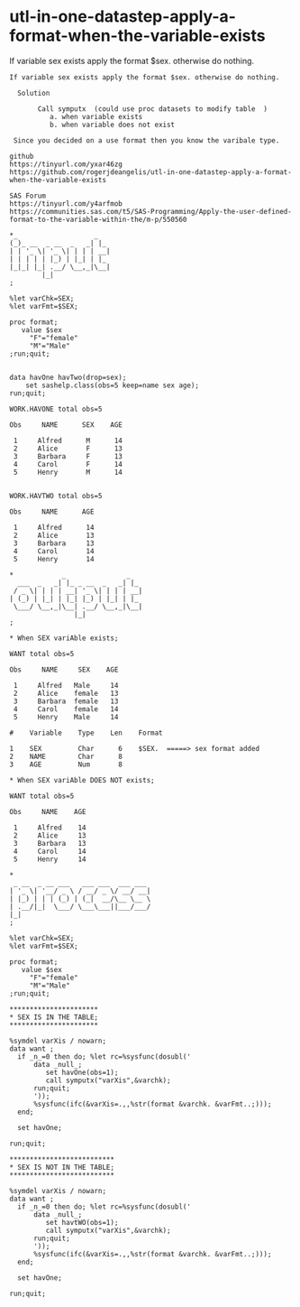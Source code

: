 # utl-in-one-datastep-apply-a-format-when-the-variable-exists
If variable sex exists apply the format $sex. otherwise do nothing.

    If variable sex exists apply the format $sex. otherwise do nothing.                                                      
                                                                                                                             
      Solution                                                                                                               
                                                                                                                             
           Call symputx  (could use proc datasets to modify table  )                                                         
              a. when variable exists                                                                                        
              b. when variable does not exist                                                                                
                                                                                                                             
     Since you decided on a use format then you know the varibale type.                                                      
                                                                                                                             
    github                                                                                                                   
    https://tinyurl.com/yxar46zg                                                                                             
    https://github.com/rogerjdeangelis/utl-in-one-datastep-apply-a-format-when-the-variable-exists                           
                                                                                                                             
    SAS Forum                                                                                                                
    https://tinyurl.com/y4arfmob                                                                                             
    https://communities.sas.com/t5/SAS-Programming/Apply-the-user-defined-format-to-the-variable-within-the/m-p/550560       
                                                                                                                             
    *_                   _                                                                                                   
    (_)_ __  _ __  _   _| |_                                                                                                 
    | | '_ \| '_ \| | | | __|                                                                                                
    | | | | | |_) | |_| | |_                                                                                                 
    |_|_| |_| .__/ \__,_|\__|                                                                                                
            |_|                                                                                                              
    ;                                                                                                                        
                                                                                                                             
    %let varChk=SEX;                                                                                                         
    %let varFmt=$SEX;                                                                                                        
                                                                                                                             
    proc format;                                                                                                             
       value $sex                                                                                                            
         "F"="female"                                                                                                        
         "M"="Male"                                                                                                          
    ;run;quit;                                                                                                               
                                                                                                                             
                                                                                                                             
    data havOne havTwo(drop=sex);                                                                                            
        set sashelp.class(obs=5 keep=name sex age);                                                                          
    run;quit;                                                                                                                
                                                                                                                             
    WORK.HAVONE total obs=5                                                                                                  
                                                                                                                             
    Obs     NAME      SEX    AGE                                                                                             
                                                                                                                             
     1     Alfred      M      14                                                                                             
     2     Alice       F      13                                                                                             
     3     Barbara     F      13                                                                                             
     4     Carol       F      14                                                                                             
     5     Henry       M      14                                                                                             
                                                                                                                             
                                                                                                                             
    WORK.HAVTWO total obs=5                                                                                                  
                                                                                                                             
    Obs     NAME      AGE                                                                                                    
                                                                                                                             
     1     Alfred      14                                                                                                    
     2     Alice       13                                                                                                    
     3     Barbara     13                                                                                                    
     4     Carol       14                                                                                                    
     5     Henry       14                                                                                                    
                                                                                                                             
    *            _               _                                                                                           
      ___  _   _| |_ _ __  _   _| |_                                                                                         
     / _ \| | | | __| '_ \| | | | __|                                                                                        
    | (_) | |_| | |_| |_) | |_| | |_                                                                                         
     \___/ \__,_|\__| .__/ \__,_|\__|                                                                                        
                    |_|                                                                                                      
    ;                                                                                                                        
                                                                                                                             
    * When SEX variAble exists;                                                                                              
                                                                                                                             
    WANT total obs=5                                                                                                         
                                                                                                                             
    Obs     NAME     SEX    AGE                                                                                              
                                                                                                                             
     1     Alfred   Male     14                                                                                              
     2     Alice    female   13                                                                                              
     3     Barbara  female   13                                                                                              
     4     Carol    female   14                                                                                              
     5     Henry    Male     14                                                                                              
                                                                                                                             
    #    Variable    Type    Len    Format                                                                                   
                                                                                                                             
    1    SEX         Char      6    $SEX.  =====> sex format added                                                           
    2    NAME        Char      8                                                                                             
    3    AGE         Num       8                                                                                             
                                                                                                                             
    * When SEX variAble DOES NOT exists;                                                                                     
                                                                                                                             
    WANT total obs=5                                                                                                         
                                                                                                                             
    Obs     NAME    AGE                                                                                                      
                                                                                                                             
     1     Alfred    14                                                                                                      
     2     Alice     13                                                                                                      
     3     Barbara   13                                                                                                      
     4     Carol     14                                                                                                      
     5     Henry     14                                                                                                      
                                                                                                                             
    *                                                                                                                        
     _ __  _ __ ___   ___ ___  ___ ___                                                                                       
    | '_ \| '__/ _ \ / __/ _ \/ __/ __|                                                                                      
    | |_) | | | (_) | (_|  __/\__ \__ \                                                                                      
    | .__/|_|  \___/ \___\___||___/___/                                                                                      
    |_|                                                                                                                      
    ;                                                                                                                        
                                                                                                                             
    %let varChk=SEX;                                                                                                         
    %let varFmt=$SEX;                                                                                                        
                                                                                                                             
    proc format;                                                                                                             
       value $sex                                                                                                            
         "F"="female"                                                                                                        
         "M"="Male"                                                                                                          
    ;run;quit;                                                                                                               
                                                                                                                             
    **********************                                                                                                   
    * SEX IS IN THE TABLE;                                                                                                   
    **********************                                                                                                   
                                                                                                                             
    %symdel varXis / nowarn;                                                                                                 
    data want ;                                                                                                              
      if _n_=0 then do; %let rc=%sysfunc(dosubl('                                                                            
          data _null_;                                                                                                       
             set havOne(obs=1);                                                                                              
             call symputx("varXis",&varchk);                                                                                 
          run;quit;                                                                                                          
          '));                                                                                                               
          %sysfunc(ifc(&varXis=.,,%str(format &varchk. &varFmt..;)));                                                        
      end;                                                                                                                   
                                                                                                                             
      set havOne;                                                                                                            
                                                                                                                             
    run;quit;                                                                                                                
                                                                                                                             
    **************************                                                                                               
    * SEX IS NOT IN THE TABLE;                                                                                               
    **************************                                                                                               
                                                                                                                             
    %symdel varXis / nowarn;                                                                                                 
    data want ;                                                                                                              
      if _n_=0 then do; %let rc=%sysfunc(dosubl('                                                                            
          data _null_;                                                                                                       
             set havtWO(obs=1);                                                                                              
             call symputx("varXis",&varchk);                                                                                 
          run;quit;                                                                                                          
          '));                                                                                                               
          %sysfunc(ifc(&varXis=.,,%str(format &varchk. &varFmt..;)));                                                        
      end;                                                                                                                   
                                                                                                                             
      set havOne;                                                                                                            
                                                                                                                             
    run;quit;                                                                                                                
                                                                                                                             
